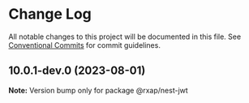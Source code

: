 # Change Log

All notable changes to this project will be documented in this file.
See [Conventional Commits](https://conventionalcommits.org) for commit guidelines.

## 10.0.1-dev.0 (2023-08-01)

**Note:** Version bump only for package @rxap/nest-jwt
